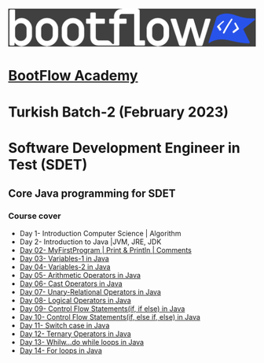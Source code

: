  <a href="https://bootflow.academy/" target="_blank" rel="noreferrer"> <img src="logo-grey-blue.png" alt="BootFlow Academy"/> </a>

# [BootFlow Academy](https://bootflow.academy/)

# Turkish Batch-2 (February 2023)
# Software Development Engineer in Test (SDET)
## Core Java programming for SDET

### Course cover

* Day 1- Introduction Computer Science | Algorithm
* Day 2- Introduction to Java |JVM, JRE, JDK
* [Day 02- MyFirstProgram | Print & Println | Comments](https://github.com/BootFlowAcademy/Java-Core2/tree/master/src/Day02_MyFirstProgram)
* [Day 03- Variables-1 in Java](https://github.com/BootFlowAcademy/Java-Core2/tree/master/src/Day03_Variables1)
* [Day 04- Variables-2 in Java](https://github.com/BootFlowAcademy/Java-Core2/tree/master/src/Day04_Variables2)
* [Day 05- Arithmetic Operators in Java](https://github.com/BootFlowAcademy/Java-Core2/tree/master/src/Day05_ArithmeticOperators)
* [Day 06- Cast Operators in Java](https://github.com/BootFlowAcademy/Java-Core2/tree/master/src/Day06_CastOperators)
* [Day 07- Unary-Relational Operators in Java](https://github.com/BootFlowAcademy/Java-Core2/tree/master/src/Day07_UnaryAssignmentRelational)
* [Day 08- Logical Operators in Java](https://github.com/BootFlowAcademy/Java-Core2/tree/master/src/Day08_LogicalOperators)
* [Day 09- Control Flow Statements(if, if else) in Java](https://github.com/BootFlowAcademy/Java-Core2/tree/master/src/Day09_ControlFlowStatements_IF_Else)
* [Day 10- Control Flow Statements(if, else if, else) in Java](https://github.com/BootFlowAcademy/Java-Core2/tree/master/src/Day10_ControlFlowStatementsIF_ElseIf_Else)
* [Day 11- Switch case in Java](https://github.com/BootFlowAcademy/Java-Core2/tree/master/src/Day11_SwitchCase)
* [Day 12- Ternary Operators in Java](https://github.com/BootFlowAcademy/Java-Core2/tree/master/src/Day12_TernaryOperator)
* [Day 13- Whilw...do while loops in Java](https://github.com/BootFlowAcademy/Java-Core2/tree/master/src/Day13_WhileDoWhileLoops)
* [Day 14- For loops in Java](https://github.com/BootFlowAcademy/Java-Core2/tree/master/src/Day14_ForLoopBreakContinue)
